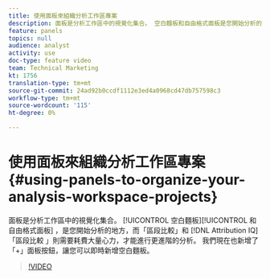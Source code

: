 ```yaml
---
title: 使用面板來組織分析工作區專案
description: 面板是分析工作區中的視覺化集合。 空白麵板和自由格式面板是您開始分析的地方，而「歸因IQ」和「區段比較」則為更進階的分析做了許多繁重的工作。 我們現在也新增了「+」面板按鈕，讓您可以即時新增空白麵板。
feature: panels
topics: null
audience: analyst
activity: use
doc-type: feature video
team: Technical Marketing
kt: 1756
translation-type: tm+mt
source-git-commit: 24ad92b0ccdf1112e3ed4a0968cd47db757598c3
workflow-type: tm+mt
source-wordcount: '115'
ht-degree: 0%

---
```



# 使用面板來組織分析工作區專案 {#using-panels-to-organize-your-analysis-workspace-projects}

面板是分析工作區中的視覺化集合。 [!UICONTROL 空白麵板][!UICONTROL 和自由格式面板] ，是您開始分析的地方，而「區段比較」和 [!DNL Attribution IQ] 「區段比較  」則需要耗費大量心力，才能進行更進階的分析。 我們現在也新增了「+」面板按鈕，讓您可以即時新增空白麵板。

>[!VIDEO](https://video.tv.adobe.com/v/23388/?quality=12)
